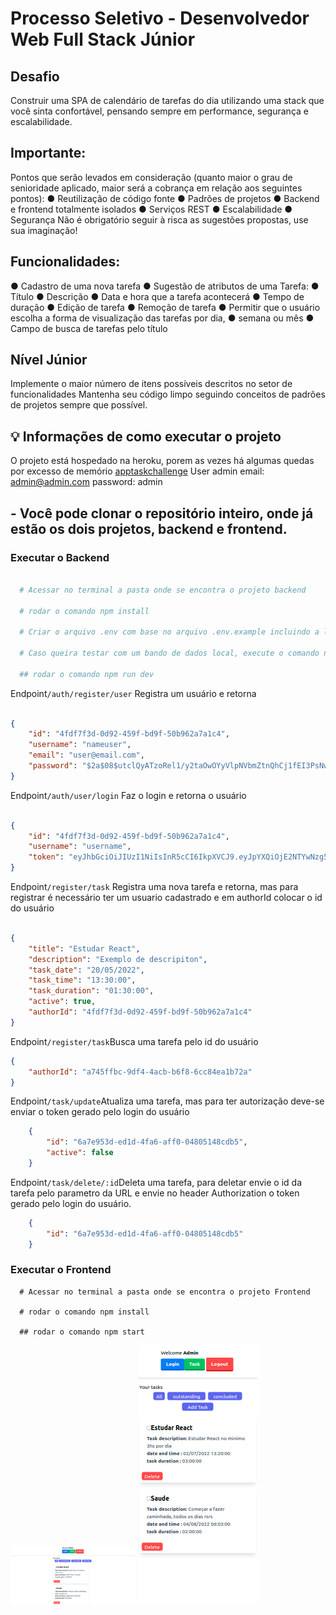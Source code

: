 # Processo Seletivo - Desenvolvedor Web Full Stack Júnior

## Desafio
Construir uma SPA de calendário de tarefas do dia utilizando uma stack que você sinta
confortável, pensando sempre em performance, segurança e escalabilidade.

## Importante:
Pontos que serão levados em consideração (quanto maior o grau de senioridade aplicado,
maior será a cobrança em relação aos seguintes pontos):
● Reutilização de código fonte
● Padrões de projetos
● Backend e frontend totalmente isolados
● Serviços REST
● Escalabilidade
● Segurança
Não é obrigatório seguir à risca as sugestões propostas, use sua imaginação!

## Funcionalidades:
● Cadastro de uma nova tarefa
● Sugestão de atributos de uma Tarefa:
● Título
● Descrição
● Data e hora que a tarefa acontecerá
● Tempo de duração
● Edição de tarefa
● Remoção de tarefa
● Permitir que o usuário escolha a forma de visualização das tarefas por dia,
● semana ou mês
● Campo de busca de tarefas pelo título

## Nível Júnior
Implemente o maior número de itens possíveis descritos no setor de funcionalidades
Mantenha seu código limpo seguindo conceitos de padrões de projetos sempre que
possível.

## 💡 Informações de como executar o projeto
O projeto está hospedado na heroku, porem as vezes há algumas quedas por excesso de memório
<a href="https://apptaskchallenge.herokuapp.com/">apptaskchallenge</a>
User admin
email: admin@admin.com
password: admin

## - Você pode clonar o repositório inteiro, onde já estão os dois projetos, backend e frontend.

### Executar o Backend
```bash

  # Acessar no terminal a pasta onde se encontra o projeto backend

  # rodar o comando npm install

  # Criar o arquivo .env com base no arquivo .env.example incluindo a linha de conexão, ou apenas remover o example do .env

  # Caso queira testar com um bando de dados local, execute o comando npx prisma migrate dev. (Não é necessário pois o banco está hospedado).

  ## rodar o comando npm run dev 


```
<p>Endpoint<code>/auth/register/user</code> Registra um usuário e retorna </p>

```json

{
	"id": "4fdf7f3d-0d92-459f-bd9f-50b962a7a1c4",
	"username": "nameuser",
	"email": "user@email.com",
	"password": "$2a$08$utclQyATzoRel1/y2taOwOYyVlpNVbmZtnQhCj1fEI3PsNwPpHxvu"
}

```
<p>Endpoint<code>/auth/user/login</code> Faz o login e retorna o usuário </p>

```json

{
	"id": "4fdf7f3d-0d92-459f-bd9f-50b962a7a1c4",
	"username": "username",
	"token": "eyJhbGciOiJIUzI1NiIsInR5cCI6IkpXVCJ9.eyJpYXQiOjE2NTYwNzg5MzcsImV4cCI6MTY1NjE2NTMzNywic3ViIjoiNGZkZjdmM2QtMGQ5Mi00NTlmLWJkOWYtNTBiOTYyYTdhMWM0In0.E4Sb0ifJrP60cCKSqCZ-7fkYYCJlearx4tIo0l-3jQ0"
}

```
<p>Endpoint<code>/register/task</code> Registra uma nova tarefa e retorna, mas para registrar é necessário ter um usuario cadastrado e em authorId colocar o id do usuário </p>

```json

{
	"title": "Estudar React",
	"description": "Exemplo de descripiton",
	"task_date": "20/05/2022",
	"task_time": "13:30:00",
	"task_duration": "01:30:00",
	"active": true,
	"authorId": "4fdf7f3d-0d92-459f-bd9f-50b962a7a1c4"
}

```
<p>Endpoint<code>/register/task</code>Busca uma tarefa pelo id do usuário</p>

```json
{
	"authorId": "a745ffbc-9df4-4acb-b6f8-6cc84ea1b72a"
}
```
<p>Endpoint<code>/task/update</code>Atualiza uma tarefa, mas para ter autorização deve-se enviar o token gerado pelo login do usuário</p>

```json
	{
		"id": "6a7e953d-ed1d-4fa6-aff0-04805148cdb5",
		"active": false
	}
```
<p>Endpoint<code>/task/delete/:id</code>Deleta uma tarefa, para deletar envie o id da tarefa pelo parametro da URL e envie no header Authorization o token gerado pelo login do usuário.</p>

```json
	{
		"id": "6a7e953d-ed1d-4fa6-aff0-04805148cdb5"
	}
```


### Executar o Frontend

```
  # Acessar no terminal a pasta onde se encontra o projeto Frontend

  # rodar o comando npm install

  ## rodar o comando npm start
```
<img src="./img/desktop.png" width="200" />
<img src="./img/mobile.png" />
